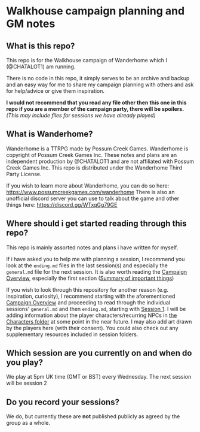 # Walkhouse campaign planning and GM notes

## What is this repo?

This repo is for the Walkhouse campaign of Wanderhome which I (@CHATALOT1) am running.

There is no code in this repo, it simply serves to be an archive and backup and an easy way for me to share my campaign planning with others and ask for help/advice or give them inspiration.

**I would not recommend that you read any file other then this one in this repo if you are a member of the campaign party, there will be spoilers.** _(This may include files for sessions we have already played)_

## What is Wanderhome?

Wanderhome is a TTRPG made by Possum Creek Games. Wanderhome is copyright of Possum Creek Games Inc. These notes and plans are an independent production by @CHATALOT1 and are not affiliated with Possum Creek Games Inc. This repo is distributed under the Wanderhome Third Party License.

If you wish to learn more about Wanderhome, you can do so here: https://www.possumcreekgames.com/wanderhome
There is also an unofficial discord server you can use to talk about the game and other things here: https://discord.gg/WTxqGg79GE

## Where should i get started reading through this repo?

This repo is mainly assorted notes and plans i have written for myself.

If i have asked you to help me with planning a session, I recommend you look at the `ending.md` files in the last session(s) and especially the `general.md` file for the next session. It is also worth reading the [Campaign Overview](overview.md), especially the first section ([Summary of important things](overview.md#summary-of-important-things))

If you wish to look through this repository for another reason (e.g. inspiration, curiosity), I recommend starting with the aforementioned [Campaign Overview](overview.md) and proceeding to read through the individual sessions' `general.md` and then `ending.md`, starting with [Session 1](Sessions/Session-1/general.md). I will be adding information about the player characters/recurring NPCs in [the Characters folder](Characters/) at some point in the near future. I may also add art drawn by the players here (with their consent). You could also check out any supplementary resources included in session folders.

## Which session are you currently on and when do you play?

We play at 5pm UK time (GMT or BST) every Wednesday. The next session will be session 2

## Do you record your sessions?

We do, but currently these are **not** published publicly as agreed by the group as a whole.
